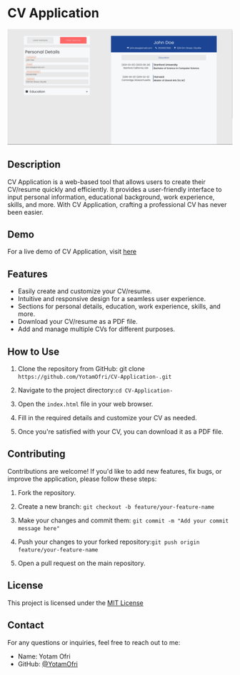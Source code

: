 # CV Application

[![Cv Application](./src/resources/mainPage.png)](https://cv-application-zeta.vercel.app/)

## Description

CV Application is a web-based tool that allows users to create their CV/resume quickly and efficiently. It provides a user-friendly interface to input personal information, educational background, work experience, skills, and more. With CV Application, crafting a professional CV has never been easier.

## Demo

For a live demo of CV Application, visit [here](https://cv-application-zeta.vercel.app/) <!-- Replace "link-to-live-demo" with the URL to your live demo (if available) -->

## Features

- Easily create and customize your CV/resume.
- Intuitive and responsive design for a seamless user experience.
- Sections for personal details, education, work experience, skills, and more.
- Download your CV/resume as a PDF file.
- Add and manage multiple CVs for different purposes.

## How to Use

1. Clone the repository from GitHub:
   git clone `https://github.com/YotamOfri/CV-Application-.git`

2. Navigate to the project
   directory:`cd CV-Application-`

3. Open the `index.html` file in your web browser.

4. Fill in the required details and customize your CV as needed.

5. Once you're satisfied with your CV, you can download it as a PDF file.

## Contributing

Contributions are welcome! If you'd like to add new features, fix bugs, or improve the application, please follow these steps:

1. Fork the repository.

2. Create a new branch: `git checkout -b feature/your-feature-name`

3. Make your changes and commit them: `git commit -m "Add your commit message here"`
4. Push your changes to your forked repository:`git push origin feature/your-feature-name`

5. Open a pull request on the main repository.

## License

This project is licensed under the [MIT License](link-to-license) <!-- Replace "link-to-license" with the URL to your license file (if available) -->

## Contact

For any questions or inquiries, feel free to reach out to me:

- Name: Yotam Ofri
- GitHub: [@YotamOfri](https://github.com/YotamOfri)
